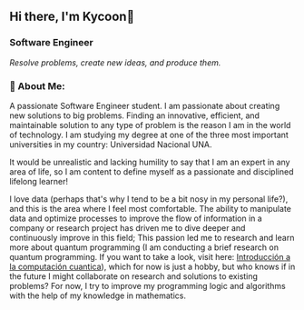 ## Hi there, I'm Kycoon👋

### Software Engineer
<i>Resolve problems, create new ideas, and produce them.</i>

<div>
     <h3>🌟 About Me:</h3>
     <p>A passionate Software Engineer student.
         I am passionate about creating new solutions to big problems. Finding an innovative, efficient, and maintainable solution to any type of problem is the reason I am in the world of technology. I am studying my degree at one of the three most important universities in my country: Universidad Nacional UNA.

It would be unrealistic and lacking humility to say that I am an expert in any area of life, so I am content to define myself as a passionate and disciplined lifelong learner!

I love data (perhaps that's why I tend to be a bit nosy in my personal life?), and this is the area where I feel most comfortable. The ability to manipulate data and optimize processes to improve the flow of information in a company or research project has driven me to dive deeper and continuously improve in this field; This passion led me to research and learn more about quantum programming (I am conducting a brief research on quantum programming. If you want to take a look, visit here: [Introducción a la computación cuantica](https://github.com/Kycoon04/quantum_computing)), which for now is just a hobby, but who knows if in the future I might collaborate on research and solutions to existing problems? For now, I try to improve my programming logic and algorithms with the help of my knowledge in mathematics.
     </p>
</div>


